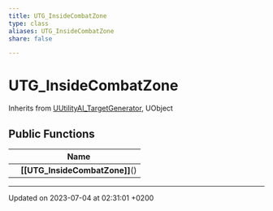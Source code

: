 ```yaml
---
title: UTG_InsideCombatZone
type: class
aliases: UTG_InsideCombatZone
share: false

---
```


# UTG_InsideCombatZone





Inherits from [UUtilityAI_TargetGenerator](/docs/SDK/Source/Classes/classUUtilityAI__TargetGenerator.md), UObject

## Public Functions

|                | Name           |
| -------------- | -------------- |
| | **[[UTG_InsideCombatZone]]**() |

-------------------------------

Updated on 2023-07-04 at 02:31:01 +0200